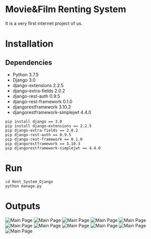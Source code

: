# Movie&amp;Film Renting System

It is a very first internet project of us.

# Installation

## Dependencies
*   Python                        3.7.5
*   Django                        3.0
*   django-extensions             2.2.5
*   django-extra-fields           2.0.2
*   django-rest-auth              0.9.5
*   django-rest-framework         0.1.0
*   djangorestframework           3.10.3
*   djangorestframework-simplejwt 4.4.0

```
pip install django == 3.0
pip install django-extensions == 2.2.5
pip django-extra-fields == 2.0.2
pip django-rest-auth == 0.9.5   
pip django-rest-framework == 0.1.0   
pip djangorestframework == 3.10.3  
pip djangorestframework-simplejwt == 4.4.0
```

# Run

```
cd Rent_System_Django
python manage.py
```


# Outputs
![Main Page](./media/Screenshots/Picture1.png)
![Main Page](./media/Screenshots/Picture2.png)
![Main Page](./media/Screenshots/Picture3.png)
![Main Page](./media/Screenshots/Picture4.png)
![Main Page](./media/Screenshots/Picture5.png)
![Main Page](./media/Screenshots/Picture6.png)
![Main Page](./media/Screenshots/Picture7.png)
![Main Page](./media/Screenshots/Picture8.png)
![Main Page](./media/Screenshots/Picture9.png)
![Main Page](./media/Screenshots/Picture10.png)
![Main Page](./media/Screenshots/Picture11.png)
